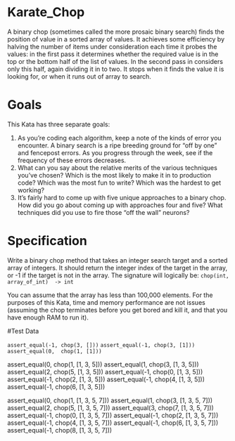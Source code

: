 # Karate_Chop

A binary chop (sometimes called the more prosaic binary search) finds the position of value in a sorted array of values. It achieves some efficiency by halving the number of items under consideration each time it probes the values: in the first pass it determines whether the required value is in the top or the bottom half of the list of values. In the second pass in considers only this half, again dividing it in to two. It stops when it finds the value it is looking for, or when it runs out of array to search.

# Goals
This Kata has three separate goals:

1. As you’re coding each algorithm, keep a note of the kinds of error you encounter. A binary search is a ripe breeding ground for “off by one” and fencepost errors. As you progress through the week, see if the frequency of these errors decreases.
2. What can you say about the relative merits of the various techniques you’ve chosen? Which is the most likely to make it in to production code? Which was the most fun to write? Which was the hardest to get working? 
3. It’s fairly hard to come up with five unique approaches to a binary chop. How did you go about coming up with approaches four and five? What techniques did you use to fire those “off the wall” neurons?

# Specification

Write a binary chop method that takes an integer search target and a sorted array of integers. It should return the integer index of the target in the array, or -1 if the target is not in the array. The signature will logically be: `chop(int, array_of_int)  -> int`

You can assume that the array has less than 100,000 elements. For the purposes of this Kata, time and memory performance are not issues (assuming the chop terminates before you get bored and kill it, and that you have enough RAM to run it).

#Test Data

 `assert_equal(-1, chop(3, []))`
 `assert_equal(-1, chop(3, [1]))`
 `assert_equal(0,  chop(1, [1]))`  
 
  assert_equal(0,  chop(1, [1, 3, 5]))
  assert_equal(1,  chop(3, [1, 3, 5]))
  assert_equal(2,  chop(5, [1, 3, 5]))
  assert_equal(-1, chop(0, [1, 3, 5]))
  assert_equal(-1, chop(2, [1, 3, 5]))
  assert_equal(-1, chop(4, [1, 3, 5]))
  assert_equal(-1, chop(6, [1, 3, 5]))
  
  assert_equal(0,  chop(1, [1, 3, 5, 7]))
  assert_equal(1,  chop(3, [1, 3, 5, 7]))
  assert_equal(2,  chop(5, [1, 3, 5, 7]))
  assert_equal(3,  chop(7, [1, 3, 5, 7]))
  assert_equal(-1, chop(0, [1, 3, 5, 7]))
  assert_equal(-1, chop(2, [1, 3, 5, 7]))
  assert_equal(-1, chop(4, [1, 3, 5, 7]))
  assert_equal(-1, chop(6, [1, 3, 5, 7]))
  assert_equal(-1, chop(8, [1, 3, 5, 7]))

